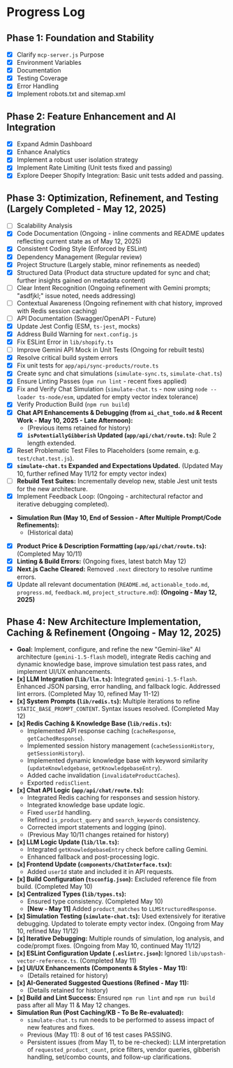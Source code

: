# Progress Log

## Phase 1: Foundation and Stability

*   [x] Clarify `mcp-server.js` Purpose
*   [x] Environment Variables
*   [x] Documentation
*   [x] Testing Coverage
*   [x] Error Handling
*   [x] Implement robots.txt and sitemap.xml

## Phase 2: Feature Enhancement and AI Integration

*   [x] Expand Admin Dashboard
*   [x] Enhance Analytics
*   [x] Implement a robust user isolation strategy
*   [x] Implement Rate Limiting (Unit tests fixed and passing)
*   [x] Explore Deeper Shopify Integration: Basic unit tests added and passing.

## Phase 3: Optimization, Refinement, and Testing (Largely Completed - May 12, 2025)

*   [ ] Scalability Analysis
*   [x] Code Documentation (Ongoing - inline comments and README updates reflecting current state as of May 12, 2025)
*   [x] Consistent Coding Style (Enforced by ESLint)
*   [x] Dependency Management (Regular review)
*   [x] Project Structure (Largely stable, minor refinements as needed)
*   [x] Structured Data (Product data structure updated for sync and chat; further insights gained on metadata content)
*   [ ] Clear Intent Recognition (Ongoing refinement with Gemini prompts; "asdfjkl;" issue noted, needs addressing)
*   [ ] Contextual Awareness (Ongoing refinement with chat history, improved with Redis session caching)
*   [ ] API Documentation (Swagger/OpenAPI - Future)
*   [x] Update Jest Config (ESM, `ts-jest`, mocks)
*   [x] Address Build Warning for `next.config.js`
*   [x] Fix ESLint Error in `lib/shopify.ts`
*   [ ] Improve Gemini API Mock in Unit Tests (Ongoing for rebuilt tests)
*   [x] Resolve critical build system errors
*   [x] Fix unit tests for `app/api/sync-products/route.ts`
*   [x] Create sync and chat simulations (`simulate-sync.ts`, `simulate-chat.ts`)
*   [x] Ensure Linting Passes (`npm run lint` - recent fixes applied)
*   [x] Fix and Verify Chat Simulation (`simulate-chat.ts` - now using `node --loader ts-node/esm`, updated for empty vector index tolerance)
*   [x] Verify Production Build (`npm run build`)
*   [x] **Chat API Enhancements & Debugging (from `ai_chat_todo.md` & Recent Work - May 10, 2025 - Late Afternoon):**
    *   (Previous items retained for history)
    *   [x] **`isPotentiallyGibberish` Updated (`app/api/chat/route.ts`):** Rule 2 length extended.
*   [x] Reset Problematic Test Files to Placeholders (some remain, e.g. `test/chat.test.js`).
*   [x] **`simulate-chat.ts` Expanded and Expectations Updated.** (Updated May 10, further refined May 11/12 for empty vector index)
*   [ ] **Rebuild Test Suites:** Incrementally develop new, stable Jest unit tests for the new architecture.
*   [x] Implement Feedback Loop: (Ongoing - architectural refactor and iterative debugging completed).
*   **Simulation Run (May 10, End of Session - After Multiple Prompt/Code Refinements):**
    *   (Historical data)
*   [x] **Product Price & Description Formatting (`app/api/chat/route.ts`):** (Completed May 10/11)
*   [x] **Linting & Build Errors:** (Ongoing fixes, latest batch May 12)
*   [x] **Next.js Cache Cleared:** Removed `.next` directory to resolve runtime errors.
*   [x] Update all relevant documentation (`README.md`, `actionable_todo.md`, `progress.md`, `feedback.md`, `project_structure.md`): **(Ongoing - May 12, 2025)**

## Phase 4: New Architecture Implementation, Caching & Refinement (Ongoing - May 12, 2025)

*   **Goal:** Implement, configure, and refine the new "Gemini-like" AI architecture (`gemini-1.5-flash` model), integrate Redis caching and dynamic knowledge base, improve simulation test pass rates, and implement UI/UX enhancements.
*   **[x] LLM Integration (`lib/llm.ts`):** Integrated `gemini-1.5-flash`. Enhanced JSON parsing, error handling, and fallback logic. Addressed lint errors. (Completed May 10, refined May 11-12)
*   **[x] System Prompts (`lib/redis.ts`):** Multiple iterations to refine `STATIC_BASE_PROMPT_CONTENT`. Syntax issues resolved. (Completed May 12)
*   **[x] Redis Caching & Knowledge Base (`lib/redis.ts`):**
    *   Implemented API response caching (`cacheResponse`, `getCachedResponse`).
    *   Implemented session history management (`cacheSessionHistory`, `getSessionHistory`).
    *   Implemented dynamic knowledge base with keyword similarity (`updateKnowledgebase`, `getKnowledgebaseEntry`).
    *   Added cache invalidation (`invalidateProductCaches`).
    *   Exported `redisClient`.
*   **[x] Chat API Logic (`app/api/chat/route.ts`):**
    *   Integrated Redis caching for responses and session history.
    *   Integrated knowledge base update logic.
    *   Fixed `userId` handling.
    *   Refined `is_product_query` and `search_keywords` consistency.
    *   Corrected import statements and logging (pino).
    *   (Previous May 10/11 changes retained for history)
*   **[x] LLM Logic Update (`lib/llm.ts`):**
    *   Integrated `getKnowledgebaseEntry` check before calling Gemini.
    *   Enhanced fallback and post-processing logic.
*   **[x] Frontend Update (`components/ChatInterface.tsx`):**
    *   Added `userId` state and included it in API requests.
*   **[x] Build Configuration (`tsconfig.json`):** Excluded reference file from build. (Completed May 10)
*   **[x] Centralized Types (`lib/types.ts`):**
    *   Ensured type consistency. (Completed May 10)
    *   **[New - May 11]** Added `product_matches` to `LLMStructuredResponse`.
*   **[x] Simulation Testing (`simulate-chat.ts`):** Used extensively for iterative debugging. Updated to tolerate empty vector index. (Ongoing from May 10, refined May 11/12)
*   **[x] Iterative Debugging:** Multiple rounds of simulation, log analysis, and code/prompt fixes. (Ongoing from May 10, continued May 11/12)
*   **[x] ESLint Configuration Update (`.eslintrc.json`):** Ignored `lib/upstash-vector-reference.ts`. (Completed May 11)
*   **[x] UI/UX Enhancements (Components & Styles - May 11):**
    *   (Details retained for history)
*   **[x] AI-Generated Suggested Questions (Refined - May 11):**
    *   (Details retained for history)
*   **[x] Build and Lint Success:** Ensured `npm run lint` and `npm run build` pass after all May 11 & May 12 changes.
*   **Simulation Run (Post Caching/KB - To Be Re-evaluated):**
    *   `simulate-chat.ts` run needs to be performed to assess impact of new features and fixes.
    *   Previous (May 11): 8 out of 16 test cases PASSING.
    *   Persistent issues (from May 11, to be re-checked): LLM interpretation of `requested_product_count`, price filters, vendor queries, gibberish handling, set/combo counts, and follow-up clarifications.
